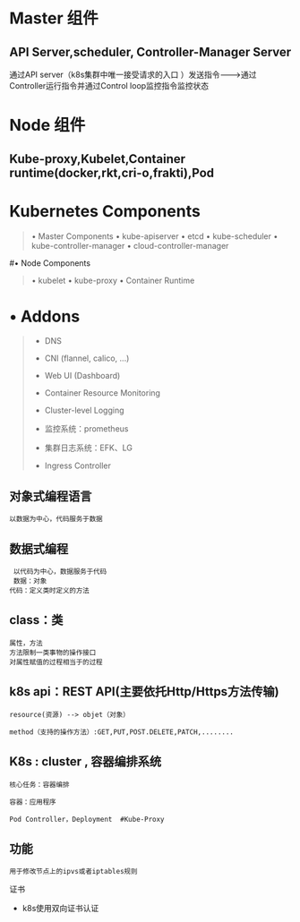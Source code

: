 # Master 组件

## API Server,scheduler, Controller-Manager Server

通过API server（k8s集群中唯一接受请求的入口 ）发送指令--->通过Controller运行指令并通过Control loop监控指令监控状态
# Node 组件
## Kube-proxy,Kubelet,Container runtime(docker,rkt,cri-o,frakti),Pod

# Kubernetes Components

>• Master Components
>• kube-apiserver
>• etcd
>• kube-scheduler
>• kube-controller-manager
>• cloud-controller-manager


#• Node Components
>• kubelet
>• kube-proxy
>• Container Runtime

# • Addons

>+ DNS
>
>+ CNI (flannel, calico, ...)
>
>+ Web UI (Dashboard)
>
>+ Container Resource Monitoring
>
>+ Cluster-level Logging
>
>+ 监控系统：prometheus
>
>+ 集群日志系统：EFK、LG
>
>+ Ingress Controller

## 对象式编程语言
    以数据为中心，代码服务于数据

## 数据式编程
     以代码为中心，数据服务于代码
     数据：对象
    代码：定义类时定义的方法

## class：类
    属性，方法
    方法限制一类事物的操作接口
    对属性赋值的过程相当于的过程

 


## k8s api：REST API(主要依托Http/Https方法传输)
    resource(资源) --> objet（对象）
     
    method（支持的操作方法）:GET,PUT,POST.DELETE,PATCH,........

## K8s : cluster , 容器编排系统
    核心任务：容器编排
     
    容器：应用程序
     
    Pod Controller，Deployment  #Kube-Proxy
## 功能
    用于修改节点上的ipvs或者iptables规则

证书

+ k8s使用双向证书认证





